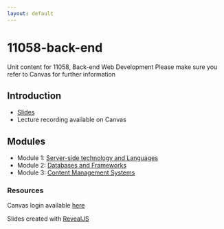 ```yaml
---
layout: default
---
```


# 11058-back-end

Unit content for 11058, Back-end Web Development
Please make sure you refer to Canvas for further information


## Introduction

*   [Slides](1_unit-welcome/1.slides.html)
*   Lecture recording available on Canvas

## Modules
- Module 1: [Server-side technology and Languages](module-1/)
- Module 2: [Databases and Frameworks](module-2/)
- Module 3: [Content Management Systems](module-3/)

### Resources
Canvas login available [here](http://uclearn.canberra.edu.au)

Slides created with [RevealJS](https://github.com/hakimel/reveal.js)
